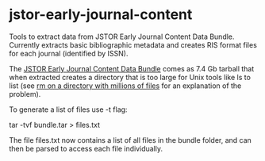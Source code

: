 jstor-early-journal-content
===========================

Tools to extract data from JSTOR Early Journal Content Data Bundle. Currently extracts basic bibliographic metadata and creates RIS format files for each journal (identified by ISSN).

The [JSTOR Early Journal Content Data Bundle](http://dfr.jstor.org/??view=text&&helpview=about_ejc) comes as 7.4 Gb tarball that when extracted creates a directory that is too large for Unix tools like ls to list (see [rm on a directory with millions of files](http://serverfault.com/questions/183821/rm-on-a-directory-with-millions-of-files/328305#328305) for an explanation of the problem).

To generate a list of files use -t flag:

 tar -tvf bundle.tar > files.txt

The file files.txt now contains a list of all files in the bundle folder, and can then be parsed to access each file individually.